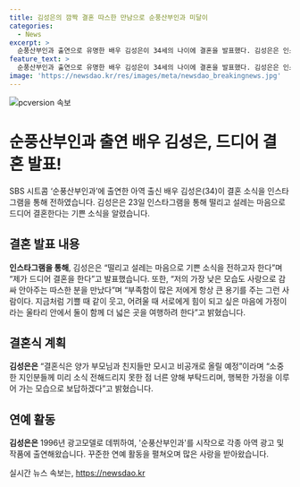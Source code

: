 ```yaml
---
title: 김성은의 깜짝 결혼 따스한 만남으로 순풍산부인과 미달이
categories:
  - News
excerpt: >
  순풍산부인과 출연으로 유명한 배우 김성은이 34세의 나이에 결혼을 발표했다. 김성은은 인스타그램을 통해 결혼 소식을 전하며, 신랑에 대한 감사의 마음을 밝혔다. 결혼식은 비공개로 치러지며, 예비 신랑의 정체는 알려지지 않았다. 김성은은 1996년 광고모델로 데뷔한 후, 다양한 드라마와 작품에 출연해 왔다. 미달이 역으로 기억되는 그녀의 결혼 소식으로 팬들의 궁금증이 증폭되고 있다.
feature_text: >
  순풍산부인과 출연으로 유명한 배우 김성은이 34세의 나이에 결혼을 발표했다. 김성은은 인스타그램을 통해 결혼 소식을 전하며, 신랑에 대한 감사의 마음을 밝혔다. 결혼식은 비공개로 치러지며, 예비 신랑의 정체는 알려지지 않았다. 김성은은 1996년 광고모델로 데뷔한 후, 다양한 드라마와 작품에 출연해 왔다. 미달이 역으로 기억되는 그녀의 결혼 소식으로 팬들의 궁금증이 증폭되고 있다.
image: 'https://newsdao.kr/res/images/meta/newsdao_breakingnews.jpg'
---
```


<p><img src="https://newsdao.kr/res/images/meta/newsdao_breakingnews.jpg" alt="pcversion 속보" /></p>

<h1 data-ke-size="size26">순풍산부인과 출연 배우 김성은, 드디어 결혼 발표!</h1>

<p data-ke-size="size16">SBS 시트콤 ‘순풍산부인과’에 출연한 아역 출신 배우 김성은(34)이 결혼 소식을 인스타그램을 통해 전하였습니다. 김성은은 23일 인스타그램을 통해 떨리고 설레는 마음으로 드디어 결혼한다는 기쁜 소식을 알렸습니다.</p>

<h2 data-ke-size="size22">결혼 발표 내용</h2>

<p data-ke-size="size16"><b>인스타그램을 통해</b>, 김성은은 “떨리고 설레는 마음으로 기쁜 소식을 전하고자 한다”며 “제가 드디어 결혼을 한다”고 발표했습니다. 또한, “저의 가장 낮은 모습도 사랑으로 감싸 안아주는 따스한 분을 만났다”며 “부족함이 많은 저에게 항상 큰 용기를 주는 그런 사람이다. 지금처럼 기쁠 때 같이 웃고, 어려울 때 서로에게 힘이 되고 싶은 마음에 가정이라는 울타리 안에서 둘이 함께 더 넓은 곳을 여행하려 한다”고 밝혔습니다.</p>

<h2 data-ke-size="size22">결혼식 계획</h2>

<p data-ke-size="size16"><b>김성은은</b> “결혼식은 양가 부모님과 친지들만 모시고 비공개로 올릴 예정”이라며 “소중한 지인분들께 미리 소식 전해드리지 못한 점 너른 양해 부탁드리며, 행복한 가정을 이루어 가는 모습으로 보답하겠다”고 밝혔습니다.</p>

<h2 data-ke-size="size22">연예 활동</h2>

<p data-ke-size="size16"><b>김성은은</b> 1996년 광고모델로 데뷔하여, '순풍산부인과'를 시작으로 각종 아역 광고 및 작품에 출연해왔습니다. 꾸준한 연예 활동을 펼쳐오며 많은 사랑을 받아왔습니다.</p>
실시간 뉴스 속보는, <a href="https://newsdao.kr" rel="dofollow">https://newsdao.kr</a>


